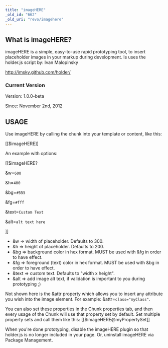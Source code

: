 ```yaml
---
title: "imageHERE"
_old_id: "662"
_old_uri: "revo/imagehere"
---
```


What is imageHERE?
------------------

imageHERE is a simple, easy-to-use rapid prototyping tool, to insert placeholder images in your markup during development. Is uses the holder.js script by: Ivan Malopinsky

<http://imsky.github.com/holder/>

### Current Version

Version: 1.0.0-beta

Since: November 2nd, 2012

USAGE
-----

Use imageHERE by calling the chunk into your template or content, like this:

\[\[$imageHERE\]\]

An example with options:

\[\[$imageHERE?

 &w=`600`

 &h=`400`

 &bg=`#555`

 &fg=`#fff`

 &text=`Custom Text`

 &alt=`alt text here`

\]\]

- &w => width of placeholder. Defaults to 300.
- &h => height of placeholder. Defaults to 200.
- &bg => background color in hex format. MUST be used with &fg in order to have effect.
- &fg => foreground (text) color in hex format. MUST be used with &bg in order to have effect.
- &text => custom text. Defaults to "width x height".
- &alt => add image alt text, if validation is important to you during prototyping ;)

Not shown here is the &attr property which allows you to insert any attribute you wish into the image element. For example: &attr=`class="myClass"`.

You can also set these properties in the Chunk properties tab, and then every usage of the Chunk will use that property set by default. Set multiple property sets and call them like this: \[\[$imageHERE@myPropertySet\]\]

When you're done prototyping, disable the imageHERE plugin so that holder.js is no longer included in your page. Or, uninstall imageHERE via Package Management.